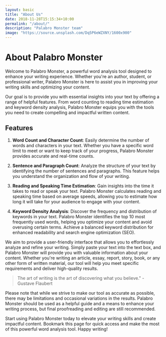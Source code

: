 ```yaml
---
layout: basic
title: "About Us"
date: 2018-11-28T15:15:34+10:00
permalink: "/about/"
description: "Palabro Monster team"
image: "https://source.unsplash.com/Dq5P6eWZXNY/1600x900"
---
```


# About Palabro Monster

Welcome to Palabro Monster, a powerful word analysis tool designed to enhance your writing experience. Whether you're an author, student, or professional writer, Palabro Monster is here to assist you in improving your writing skills and optimizing your content.

Our goal is to provide you with essential insights into your text by offering a range of helpful features. From word counting to reading time estimation and keyword density analysis, Palabro Monster equips you with the tools you need to create compelling and impactful written content.

## Features

1. **Word Count and Character Count**: Easily determine the number of words and characters in your text. Whether you have a specific word limit to meet or want to keep track of your progress, Palabro Monster provides accurate and real-time counts.

2. **Sentence and Paragraph Count**: Analyze the structure of your text by identifying the number of sentences and paragraphs. This feature helps you understand the organization and flow of your writing.

3. **Reading and Speaking Time Estimation**: Gain insights into the time it takes to read or speak your text. Palabro Monster calculates reading and speaking time based on average speeds, allowing you to estimate how long it will take for your audience to engage with your content.

4. **Keyword Density Analysis**: Discover the frequency and distribution of keywords in your text. Palabro Monster identifies the top 10 most frequently used words, helping you optimize your content and avoid overusing certain terms. Achieve a balanced keyword distribution for enhanced readability and search engine optimization (SEO).

We aim to provide a user-friendly interface that allows you to effortlessly analyze and refine your writing. Simply paste your text into the text box, and Palabro Monster will provide you with valuable information about your content. Whether you're writing an article, essay, report, story, book, or any other form of written material, our tool will help you meet specific requirements and deliver high-quality results.

> The art of writing is the art of discovering what you believe." - Gustave Flaubert

Please note that while we strive to make our tool as accurate as possible, there may be limitations and occasional variations in the results. Palabro Monster should be used as a helpful guide and a means to enhance your writing process, but final proofreading and editing are still recommended.

Start using Palabro Monster today to elevate your writing skills and create impactful content. Bookmark this page for quick access and make the most of this powerful word analysis tool. Happy writing!
